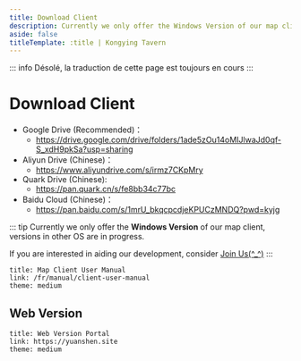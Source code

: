 ```yaml
---
title: Download Client
description: Currently we only offer the Windows Version of our map client, versions in other OS are in progress.
aside: false
titleTemplate: :title | Kongying Tavern
---
```


::: info
Désolé, la traduction de cette page est toujours en cours
:::

# Download Client

- Google Drive (Recommended)：
  - <https://drive.google.com/drive/folders/1ade5zOu14oMIJlwaJd0qf-S_xdH9pkSa?usp=sharing>
- Aliyun Drive (Chinese)：
  - <https://www.aliyundrive.com/s/irmz7CKpMry>
- Quark Drive (Chinese):
  - <https://pan.quark.cn/s/fe8bb34c77bc>
- Baidu Cloud (Chinese)：
  - <https://pan.baidu.com/s/1mrU_bkqcpcdjeKPUCzMNDQ?pwd=kyjg>

::: tip
Currently we only offer the **Windows Version** of our map client, versions in other OS are in progress.

If you are interested in aiding our development, consider [Join Us(^\_^)](./join)
:::

```card
title: Map Client User Manual
link: /fr/manual/client-user-manual
theme: medium
```

## Web Version

```card
title: Web Version Portal
link: https://yuanshen.site
theme: medium
```
